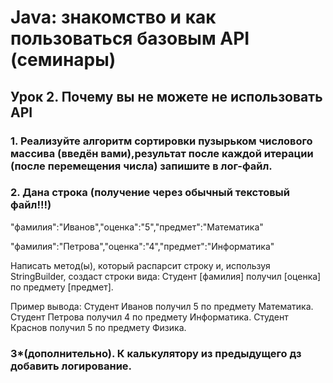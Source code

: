 # Java: знакомство и как пользоваться базовым API (семинары)

## Урок 2. Почему вы не можете не использовать API

### 1. Реализуйте алгоритм сортировки пузырьком числового массива (введён вами),результат после каждой итерации (после перемещения числа) запишите в лог-файл.

### 2. Дана строка (получение через обычный текстовый файл!!!)

"фамилия":"Иванов","оценка":"5","предмет":"Математика"

"фамилия":"Петрова","оценка":"4","предмет":"Информатика"

Написать метод(ы), который распарсит строку и, используя StringBuilder, создаст строки вида:
Студент [фамилия] получил [оценка] по предмету [предмет].

Пример вывода:
Студент Иванов получил 5 по предмету Математика.
Студент Петрова получил 4 по предмету Информатика.
Студент Краснов получил 5 по предмету Физика.

### 3*(дополнительно). К калькулятору из предыдущего дз добавить логирование.